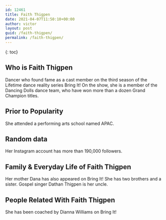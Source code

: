```yaml
---
id: 12461
title: Faith Thigpen
date: 2021-04-07T11:50:10+00:00
author: victor
layout: post
guid: /faith-thigpen/
permalink: /faith-thigpen/
---
```



{: toc}


## Who is Faith Thigpen



Dancer who found fame as a cast member on the third season of the Lifetime dance reality series Bring It! On the show, she is a member of the Dancing Dolls dance team, who have won more than a dozen Grand Champion titles. 

                
                
                
## Prior to Popularity



She attended a performing arts school named APAC. 

                
                
                
## Random data



Her Instagram account has more than 190,000 followers. 

                
                
                
## Family & Everyday Life of Faith Thigpen



Her mother Dana has also appeared on Bring It! She has two brothers and a sister. Gospel singer Dathan Thigpen is her uncle.

                
                
                
## People Related With Faith Thigpen



She has been coached by Dianna Williams on Bring It! 

                
              
            
          
          
          